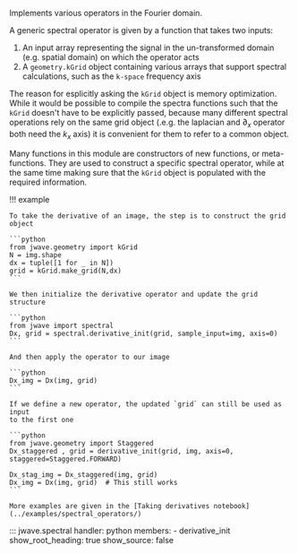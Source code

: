 Implements various operators in the Fourier domain.

A generic spectral operator is given by a function that takes two inputs:

1. An input array representing the signal in the un-transformed domain (e.g. spatial domain) on which the operator acts
2. A `geometry.kGrid` object containing various arrays that support spectral calculations, such as the `k-space` frequency axis

The reason for esplicitly asking the `kGrid` object is memory optimization. While it would be possible to compile the spectra functions such that the `kGrid` doesn't have to be explicitly passed, because many different spectral operations rely on the same grid object (.e.g. the laplacian and $`\partial_x`$ operator both need the $`k_x`$ axis) it is convenient for them to refer to a common object.

Many functions in this module are constructors of new functions, or meta-functions. They are used to construct a specific spectral operator, while at the same time making sure that the `kGrid` object is populated with the required information.

!!! example

    To take the derivative of an image, the step is to construct the grid object
    
    ```python
    from jwave.geometry import kGrid
    N = img.shape
    dx = tuple([1 for _ in N])
    grid = kGrid.make_grid(N,dx)
    ```

    We then initialize the derivative operator and update the grid structure

    ```python
    from jwave import spectral
    Dx, grid = spectral.derivative_init(grid, sample_input=img, axis=0)
    ```

    And then apply the operator to our image

    ```python
    Dx_img = Dx(img, grid)
    ```

    If we define a new operator, the updated `grid` can still be used as input
    to the first one

    ```python
    from jwave.geometry import Staggered
    Dx_staggered , grid = derivative_init(grid, img, axis=0, staggered=Staggered.FORWARD)

    Dx_stag_img = Dx_staggered(img, grid)
    Dx_img = Dx(img, grid)  # This still works
    ```

    More examples are given in the [Taking derivatives notebook](../examples/spectral_operators/)

::: jwave.spectral
    handler: python
    members:
        - derivative_init
    show_root_heading: true
    show_source: false